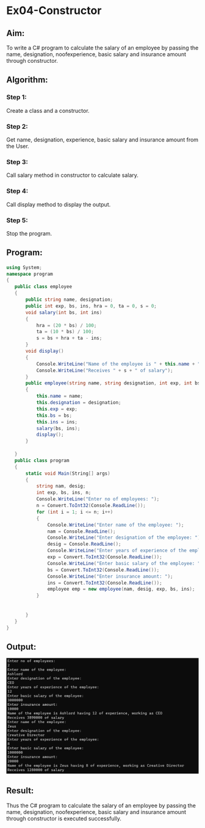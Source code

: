 # Ex04-Constructor
## Aim:
 To write a C# program to calculate the salary of an employee by passing the name, designation, noofexperience, basic salary and insurance amount through constructor.
 
 ## Algorithm:
 ### Step 1:
 Create a class and a constructor.
 ### Step 2:
 Get name, designation, experience, basic salary and insurance amount from the User.
 ### Step 3:
 Call salary method in constructor to calculate salary.

 ### Step 4:
 Call display method to display the output.

 ### Step 5:
 Stop the program.
 

 ## Program:
 ```c#
using System;
namespace program
{
    public class employee
    {
        public string name, designation;
        public int exp, bs, ins, hra = 0, ta = 0, s = 0;
        void salary(int bs, int ins)
        {
            hra = (20 * bs) / 100;
            ta = (10 * bs) / 100;
            s = bs + hra + ta - ins;
        }
        void display()
        {
            Console.WriteLine("Name of the employee is " + this.name + " having " + this.exp + " of experience, working as " + this.designation);
            Console.WriteLine("Receives " + s + " of salary");
        }
        public employee(string name, string designation, int exp, int bs, int ins)
        {
            this.name = name;
            this.designation = designation;
            this.exp = exp;
            this.bs = bs;
            this.ins = ins;
            salary(bs, ins);
            display();
        }

    }
    public class program
    {
        static void Main(String[] args)
        {
            string nam, desig;
            int exp, bs, ins, n;
            Console.WriteLine("Enter no of employees: ");
            n = Convert.ToInt32(Console.ReadLine());
            for (int i = 1; i <= n; i++)
            {
                Console.WriteLine("Enter name of the employee: ");
                nam = Console.ReadLine();
                Console.WriteLine("Enter designation of the employee: ");
                desig = Console.ReadLine();
                Console.WriteLine("Enter years of experience of the employee: ");
                exp = Convert.ToInt32(Console.ReadLine());
                Console.WriteLine("Enter basic salary of the employee: ");
                bs = Convert.ToInt32(Console.ReadLine());
                Console.WriteLine("Enter insurance amount: ");
                ins = Convert.ToInt32(Console.ReadLine());
                employee emp = new employee(nam, desig, exp, bs, ins);
            }


        }
    }
}

```
 ## Output:
 ![output](s1.png)

 ## Result:
 Thus the C# program to calculate the salary of an employee by passing the name, designation, noofexperience, basic salary and insurance amount through constructor is executed successfully. 
